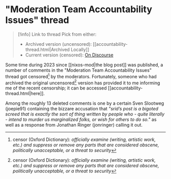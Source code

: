 
# "Moderation Team Accountability Issues" thread

>[!info] Link to thread
> Pick from either:
> 
> - Archived version (uncensored): [[accountability-thread.html|Archived Locally]]
> - Current version (censored): [On Discourse](https://discourse.nixos.org/t/moderation-team-accountability-issues/35482)

Some time during 2023 since [[nixos-mod|the blog post]] was published, a number of comments in the "Moderation Team Accountability Issues" thread got censored[^censor] by the moderators. Fortunately, someone who had archived the original uncensored[^censor] version has provided it to me informing me of the recent censorship; it can be accessed [[accountability-thread.html|here]].

Among the roughly 13 deleted comments is one by a certain Sven Slootweg (joepie91) containing the bizzare accusation that *"srid’s post is a bigoted screed that is exactly the sort of thing written by people who - quite literally - intend to murder us marginalized folks, or wish for others to do so."* as well as a response from Jonathan Ringer (jonringer) calling it out.

[^censor]: censor (Oxford Dictionary): *officially examine (writing, artistic work, etc.) and suppress or remove any parts that are considered obscene, politically unacceptable, or a threat to security*
